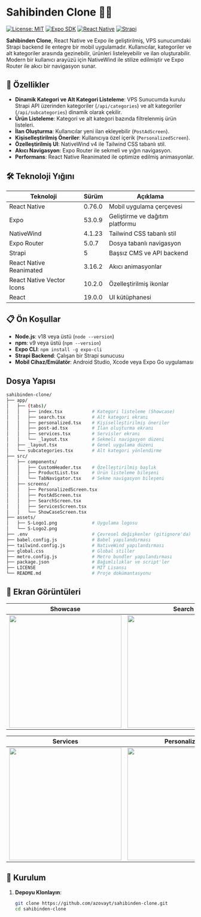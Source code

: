# Sahibinden Clone 🚗📱

[![License: MIT](https://img.shields.io/badge/License-MIT-yellow.svg)](https://opensource.org/licenses/MIT)
[![Expo SDK](https://img.shields.io/badge/Expo%20SDK-53.0.9-blue)](https://expo.dev)
[![React Native](https://img.shields.io/badge/React%20Native-0.76.0-green)](https://reactnative.dev)
[![Strapi](https://img.shields.io/badge/Strapi-Backend-purple)](https://strapi.io)

**Sahibinden Clone**, React Native ve Expo ile geliştirilmiş, VPS sunucumdaki Strapi backend ile entegre bir mobil uygulamadır. Kullanıcılar, kategoriler ve alt kategoriler arasında gezinebilir, ürünleri listeleyebilir ve ilan oluşturabilir. Modern bir kullanıcı arayüzü için NativeWind ile stilize edilmiştir ve Expo Router ile akıcı bir navigasyon sunar.

## 🎯 Özellikler

- **Dinamik Kategori ve Alt Kategori Listeleme**: VPS Sunucumda kurulu Strapi API üzerinden kategoriler (`/api/categories`) ve alt kategoriler (`/api/subcategories`) dinamik olarak çekilir.
- **Ürün Listeleme**: Kategori ve alt kategori bazında filtrelenmiş ürün listeleri.
- **İlan Oluşturma**: Kullanıcılar yeni ilan ekleyebilir (`PostAdScreen`).
- **Kişiselleştirilmiş Öneriler**: Kullanıcıya özel içerik (`PersonalizedScreen`).
- **Özelleştirilmiş UI**: NativeWind v4 ile Tailwind CSS tabanlı stil.
- **Akıcı Navigasyon**: Expo Router ile sekmeli ve yığın navigasyon.
- **Performans**: React Native Reanimated ile optimize edilmiş animasyonlar.

## 🛠️ Teknoloji Yığını

| Teknoloji             | Sürüm       | Açıklama                                    |
|-----------------------|-------------|---------------------------------------------|
| React Native          | 0.76.0      | Mobil uygulama çerçevesi                   |
| Expo                  | 53.0.9      | Geliştirme ve dağıtım platformu            |
| NativeWind            | 4.1.23      | Tailwind CSS tabanlı stil                  |
| Expo Router           | 5.0.7       | Dosya tabanlı navigasyon                   |
| Strapi                | 5           | Başsız CMS ve API backend                  |
| React Native Reanimated | 3.16.2    | Akıcı animasyonlar                         |
| React Native Vector Icons | 10.2.0  | Özelleştirilmiş ikonlar                    |
| React                 | 19.0.0      | UI kütüphanesi                             |

## 📋 Ön Koşullar

- **Node.js**: v18 veya üstü (`node --version`)
- **npm**: v9 veya üstü (`npm --version`)
- **Expo CLI**: `npm install -g expo-cli`
- **Strapi Backend**: Çalışan bir Strapi sunucusu
- **Mobil Cihaz/Emülatör**: Android Studio, Xcode veya Expo Go uygulaması

## Dosya Yapısı

```bash
sahibinden-clone/
├── app/
│   ├── (tabs)/
│   │   ├── index.tsx           # Kategori listeleme (Showcase)
│   │   ├── search.tsx          # Alt kategori ekranı
│   │   ├── personalized.tsx    # Kişiselleştirilmiş öneriler
│   │   ├── post-ad.tsx         # İlan oluşturma ekranı
│   │   ├── services.tsx        # Servisler ekranı
│   │   └── _layout.tsx         # Sekmeli navigasyon düzeni
│   ├── _layout.tsx             # Genel uygulama düzeni
│   └── subcategories.tsx       # Alt kategori yönlendirme
├── src/
│   ├── components/
│   │   ├── CustomHeader.tsx    # Özelleştirilmiş başlık
│   │   ├── ProductList.tsx     # Ürün listeleme bileşeni
│   │   └── TabNavigator.tsx    # Sekme navigasyon bileşeni
│   ├── screens/
│   │   ├── PersonalizedScreen.tsx
│   │   ├── PostAdScreen.tsx
│   │   ├── SearchScreen.tsx
│   │   ├── ServicesScreen.tsx
│   │   └── ShowCaseScreen.tsx
├── assets/
│   ├── S-Logo1.png             # Uygulama logosu
│   └── S-Logo2.png
├── .env                        # Çevresel değişkenler (gitignore'da)
├── babel.config.js             # Babel yapılandırması
├── tailwind.config.js          # NativeWind yapılandırması
├── global.css                  # Global stiller
├── metro.config.js             # Metro bundler yapılandırması
├── package.json                # Bağımlılıklar ve script'ler
├── LICENSE                     # MIT Lisansı
└── README.md                   # Proje dokümantasyonu
```

## 📸 Ekran Görüntüleri

| Showcase | Search | Post Ad |
|-----------------|---------------------|---------------------|
| <img src="https://github.com/user-attachments/assets/52b8fd4e-a0f5-44ed-9d76-1a28a740c111" width="300" /> | <img src="https://github.com/user-attachments/assets/f7dddd65-56bb-4e68-9c9a-e55fa2123d1a" width="300" /> | <img src="https://github.com/user-attachments/assets/da10f356-952f-4c66-8978-86efb96e9cef" width="300" /> |

| Services | Personalized | Sub Category|
|-----------------|---------------------|---------------------|
| <img src="https://github.com/user-attachments/assets/e8c3706d-fb2b-4dea-a163-3377b00d2a5b" width="300" /> | <img src="https://github.com/user-attachments/assets/dc8db2cf-a8dc-4cd5-8652-d461ab128f75" width="300" /> | <img src="https://github.com/user-attachments/assets/c04d2030-9695-4a08-ad50-eb529bd47fb7" width="300" /> |




## 🚀 Kurulum

1. **Depoyu Klonlayın**:
   ```bash
   git clone https://github.com/azovayt/sahibinden-clone.git
   cd sahibinden-clone
